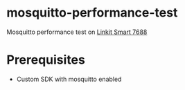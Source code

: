 mosquitto-performance-test
==========================

Mosquitto performance test on [Linkit Smart 7688](https://labs.mediatek.com/en/platform/linkit-smart-7688)

# Prerequisites
- Custom SDK with mosquitto enabled
